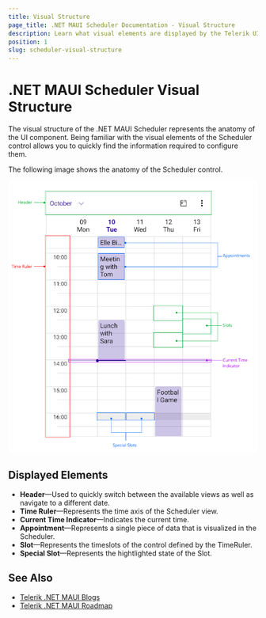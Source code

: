 ```yaml
---
title: Visual Structure
page_title: .NET MAUI Scheduler Documentation - Visual Structure
description: Learn what visual elements are displayed by the Telerik UI for .NET MAUI Scheduler, and see how these elements build the visual structure of the control.
position: 1
slug: scheduler-visual-structure
---
```


# .NET MAUI Scheduler Visual Structure

The visual structure of the .NET MAUI Scheduler represents the anatomy of the UI component. Being familiar with the visual elements of the Scheduler control allows you to quickly find the information required to configure them.

The following image shows the anatomy of the Scheduler control.

![Telerik UI for .NET MAUI Scheduler Visual Structure](images/scheduler-visual-structure.png)

## Displayed Elements

* **Header**&mdash;Used to quickly switch between the available views as well as navigate to a different date. 
* **Time Ruler**&mdash;Represents the time axis of the Scheduler view.
* **Current Time Indicator**&mdash;Indicates the current time.
* **Appointment**&mdash;Represents a single piece of data that is visualized in the Scheduler.
* **Slot**&mdash;Represents the timeslots of the control defined by the TimeRuler.
* **Special Slot**&mdash;Represents the hightlighted state of the Slot.

## See Also

- [Telerik .NET MAUI Blogs](https://www.telerik.com/blogs/mobile-net-maui)
- [Telerik .NET MAUI Roadmap](https://www.telerik.com/support/whats-new/maui-ui/roadmap)